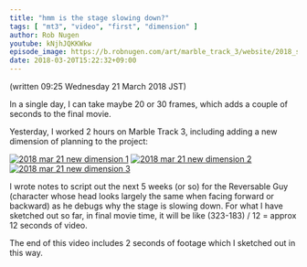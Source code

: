 ```yaml
---
title: "hmm is the stage slowing down?"
tags: [ "mt3", "video", "first", "dimension" ]
author: Rob Nugen
youtube: kNjhJQKKWkw
episode_image: https://b.robnugen.com/art/marble_track_3/website/2018_sep_02_mt3_placeholder.png
date: 2018-03-20T15:22:32+09:00
---
```


(written 09:25 Wednesday 21 March 2018 JST)

In a single day, I can take maybe 20 or 30 frames, which adds a couple
of seconds to the final movie.

Yesterday, I worked 2 hours on Marble Track 3, including adding a new
dimension of planning to the project:

[![2018 mar 21 new dimension 1](//b.robnugen.com/art/marble_track_3/storyboard/thumbs/2018_mar_21_new_dimension_1.png)](//b.robnugen.com/art/marble_track_3/storyboard/2018_mar_21_new_dimension_1.png)
[![2018 mar 21 new dimension 2](//b.robnugen.com/art/marble_track_3/storyboard/thumbs/2018_mar_21_new_dimension_2.png)](//b.robnugen.com/art/marble_track_3/storyboard/2018_mar_21_new_dimension_2.png)
[![2018 mar 21 new dimension 3](//b.robnugen.com/art/marble_track_3/storyboard/thumbs/2018_mar_21_new_dimension_3.png)](//b.robnugen.com/art/marble_track_3/storyboard/2018_mar_21_new_dimension_3.png)

I wrote notes to script out the next 5 weeks (or so) for the
Reversable Guy (character whose head looks largely the same when
facing forward or backward) as he debugs why the stage is slowing
down.  For what I have sketched out so far, in final movie time, it
will be like (323-183) / 12 = approx 12 seconds of video.

The end of this video includes 2 seconds of footage which I sketched
out in this way.
